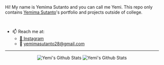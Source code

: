 <div align="center">
<!-- <img src="https://i.ibb.co/yPQYwCt/vektor-icon.png" width="90px" height="90px"> -->
</div>

  Hi! My name is Yemima Sutanto and you can call me Yemi. This repo only contains [Yemima Sutanto](https://www.github.com/yemimasutanto)'s portfolio and projects outside of college.


<br>

- 📫 Reach me at:
  - [📸 Instagram](https://instagram.com/yemimasutanto)
  - 📧 yemimasutanto28@gmail.com

---------------------------------------------------
<div align="center">
  
![Yemi's Github Stats](https://github-readme-stats.vercel.app/api/top-langs/?username=pootreth&hide=jupyter%20notebook,assembly,html&bg_color=1d1f21&title_color=5eaeeb&text_color=c9cacc&icon_color=5eaeeb)
![Yemi's Github Stats](https://github-readme-stats.vercel.app/api?username=pootreth&show_icons=true&hide_border=true&bg_color=1d1f21&title_color=5eaeeb&text_color=c9cacc&icon_color=5eaeeb)
</div>
